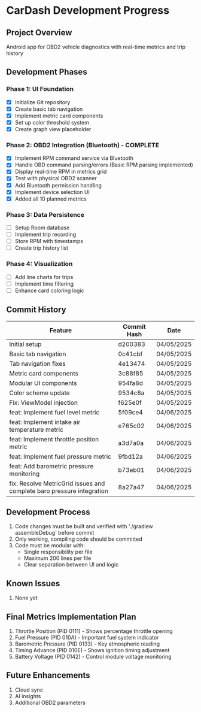 # CarDash Development Progress

## Project Overview
Android app for OBD2 vehicle diagnostics with real-time metrics and trip history

## Development Phases

### Phase 1: UI Foundation
- [x] Initialize Git repository
- [x] Create basic tab navigation
- [x] Implement metric card components
- [x] Set up color threshold system
- [x] Create graph view placeholder

### Phase 2: OBD2 Integration (Bluetooth) - COMPLETE
- [x] Implement RPM command service via Bluetooth  
- [x] Handle OBD command parsing/errors (Basic RPM parsing implemented)
- [x] Display real-time RPM in metrics grid
- [x] Test with physical OBD2 scanner
- [x] Add Bluetooth permission handling
- [x] Implement device selection UI
- [x] Added all 10 planned metrics

### Phase 3: Data Persistence
- [ ] Setup Room database
- [ ] Implement trip recording
- [ ] Store RPM with timestamps
- [ ] Create trip history list

### Phase 4: Visualization
- [ ] Add line charts for trips
- [ ] Implement time filtering
- [ ] Enhance card coloring logic

## Commit History
| Feature | Commit Hash | Date |
|---------|-------------|------|
| Initial setup | d200383 | 04/05/2025 |
| Basic tab navigation | 0c41cbf | 04/05/2025 |
| Tab navigation fixes | 4e13474 | 04/05/2025 |
| Metric card components | 3c88f85 | 04/05/2025 |
| Modular UI components | 954fa8d | 04/05/2025 |
| Color scheme update | 9534c8a | 04/05/2025 |
| Fix: ViewModel injection | f625e0f | 04/05/2025 |
| feat: Implement fuel level metric | 5f09ce4 | 04/06/2025 |
| feat: Implement intake air temperature metric | e765c02 | 04/06/2025 |
| feat: Implement throttle position metric | a3d7a0a | 04/06/2025 |
| feat: Implement fuel pressure metric | 9fbd12a | 04/06/2025 |
| feat: Add barometric pressure monitoring | b73eb01 | 04/06/2025 |
| fix: Resolve MetricGrid issues and complete baro pressure integration | 8a27a47 | 04/06/2025 |

## Development Process
1. Code changes must be built and verified with './gradlew assembleDebug' before commit
2. Only working, compiling code should be committed
3. Code must be modular with:
   - Single responsibility per file
   - Maximum 200 lines per file
   - Clear separation between UI and logic

## Known Issues
1. None yet

## Final Metrics Implementation Plan
1. Throttle Position (PID 0111) - Shows percentage throttle opening
2. Fuel Pressure (PID 010A) - Important fuel system indicator  
3. Barometric Pressure (PID 0133) - Key atmospheric reading
4. Timing Advance (PID 010E) - Shows ignition timing adjustment
5. Battery Voltage (PID 0142) - Control module voltage monitoring

## Future Enhancements
1. Cloud sync
2. AI insights
3. Additional OBD2 parameters
